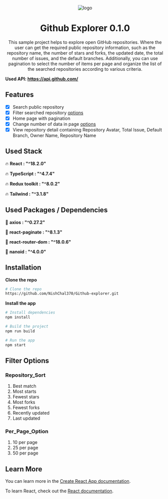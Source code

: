 <p align="center">
<img src="https://user-images.githubusercontent.com/73095396/185811032-7e78d53c-9b82-4482-8cab-832539d3812d.png" alt="logo" />
<h1 align="center" >Github Explorer 0.1.0</h1>
 
<p align="center">
      This sample project helps to explore open GitHub repositories. Where the user can get the required public repository information, such as the repository name, the number of stars and forks, the updated date, the total number of issues, and the default branches. Additionally, you can use pagination to select the number of items per page and organize the list of the searched repositories according to various criteria.
</p>

**Used API: https://api.github.com/**

## Features

- [x] Search public repository 
- [x] Filter searched repository [options](#Repository_Sort)
- [x] Home page with pagination
- [x] Change number of data in page [options](#Per_Page_Option)
- [x] View repository detail containing Repository Avatar, Total Issue, Default Branch, Owner Name, Repository Name

## Used Stack

:fire: **React : "^18.2.0"** 

:fire: **TypeScript : "^4.7.4"** 

:fire: **Redux toolkit : "^8.0.2"** 

:fire: **Tailwind : "^3.1.8"**


## Used Packages / Dependencies

:monkey: **axios : "^0.27.2"**

:monkey: **react-paginate : "^8.1.3"**

:monkey: **react-router-dom : "^18.0.6"**

:monkey: **nanoid : "^4.0.0"**




## Installation

**Clone the repo**

```sh
# Clone the repo
https://github.com/NishChal370/Github-explorer.git
```

**Install the app**

```sh
# Install dependencies
npm install

# Build the project
npm run build

# Run the app
npm start
```


## Filter Options

### Repository_Sort

1. Best match
2. Most starts
3. Fewest stars
4. Most forks
5. Fewest forks
6. Recently updated
7. Last updated


### Per_Page_Option

1. 10 per page
2. 25 per page
3. 50 per page


## Learn More

You can learn more in the [Create React App documentation](https://facebook.github.io/create-react-app/docs/getting-started).

To learn React, check out the [React documentation](https://reactjs.org/).
